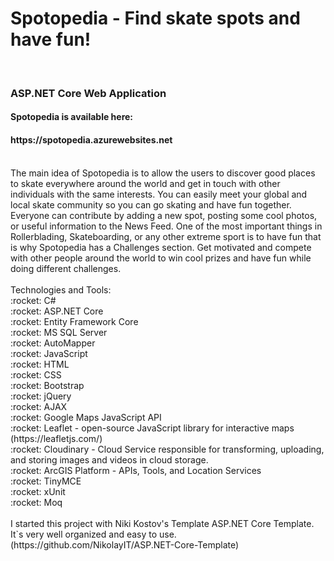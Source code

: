 <h1>Spotopedia - Find skate spots and have fun!</h1> 
<br>
<h3>ASP.NET Core Web Application</h3>
<h4>Spotopedia is available here:</h4> 
<h4>https://spotopedia.azurewebsites.net</h4> 
<br>
The main idea of Spotopedia is to allow the users to discover good places to skate everywhere around the world and get in touch with other individuals with the same interests.
You can easily meet your global and local skate community so you can go skating and have fun together. Everyone can contribute by adding a new spot, posting some cool photos, or useful information to the News Feed. One of the most important things in Rollerblading, Skateboarding, or any other extreme sport is to have fun that is why Spotopedia has a Challenges section. Get motivated and compete with other people around the world to win cool prizes and have fun while doing different challenges.
<br>
<br>
Technologies and Tools:
<br>
:rocket: C#
<br>
:rocket: ASP.NET Core
<br>
:rocket: Entity Framework Core
<br>
:rocket: MS SQL Server
<br>
:rocket: AutoMapper
<br>
:rocket: JavaScript
<br>
:rocket: HTML
<br>
:rocket: CSS
<br>
:rocket: Bootstrap
<br>
:rocket: jQuery
<br>
:rocket: AJAX
<br>
:rocket: Google Maps JavaScript API
<br>
:rocket: Leaflet - open-source JavaScript library
for interactive maps
(https://leafletjs.com/)
<br>
:rocket: Cloudinary - Cloud Service responsible for transforming, uploading, and storing images and videos in cloud storage.
<br>
:rocket: ArcGIS Platform - APIs, Tools, and Location Services
<br>
:rocket: TinyMCE
<br>
:rocket: xUnit
<br>
:rocket: Moq
<br>
<br>
I started this project with Niki Kostov's Template ASP.NET Core Template. It`s very well organized and easy to use.
(https://github.com/NikolayIT/ASP.NET-Core-Template)
